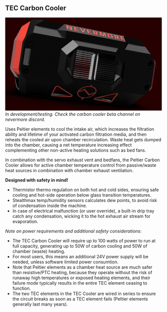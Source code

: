 ## TEC Carbon Cooler

![StealthMax V2](./Carbon_Cooler.png)
_In development/testing. Check the carbon cooler beta channel on nevermore discord._ 

Uses Peltier elements to cool the intake air, which increases the filtration ability and lifetime of your activated carbon filtration media, and then reheats the cooled air upon chamber recirculation. Waste heat gets dumped into the chamber, causing a net temperature increasing effect complementing other non-active heating solutions such as bed fans.

In combination with the servo exhaust vent and bedfans, the Peltier Carbon Cooler allows for active chamber temperature control from passive/waste heat sources in combination with chamber exhaust ventilation.

**Designed with safety in mind!**
* Thermistor thermo regulation on both hot and cold sides, ensuring safe cooling and hot-side operation below glass transition temperatures.
* Stealthmax temp/humidity sensors calculates dew points, to avoid risk of condensation inside the machine.
* In case of electrical malfunction (or user override), a built-in drip tray catch any condensation, wicking it to the hot exhaust air stream for evaporation.

_Note on power requirements and additional safety considerations_:   
* The TEC Carbon Cooler will require up to 100 watts of power to run at full capacity, generating up to 50W of carbon cooling and 50W of chamber (waste) heating.
* For most users, this means an additional 24V power supply will be needed, unless software limited power consumtion.
* Note that Peltier elements as a chamber heat source are much safer than resistive/PTC heating, because they operate without the risk of runaway high temperatures or exposed heating elements, and their failure mode typically results in the entire TEC element ceasing to function.
* The two TEC elements in the TEC Cooler are wired in series to ensure the circuit breaks as soon as a TEC element fails (Peltier elements generally last many years).
